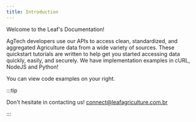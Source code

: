 ```yaml
---
title: Introduction
---
```


Welcome to the Leaf's Documentation!

AgTech developers use our APIs to access clean, standardized, and aggregated Agriculture data from a wide variety of sources. These quickstart tutorials are written to help get you started accessing data quickly, easily, and securely. We have implementation examples in cURL, NodeJS and Python!

You can view code examples on your right.

:::tip

Don't hesitate in contacting us! connect@leafagriculture.com.br

:::
